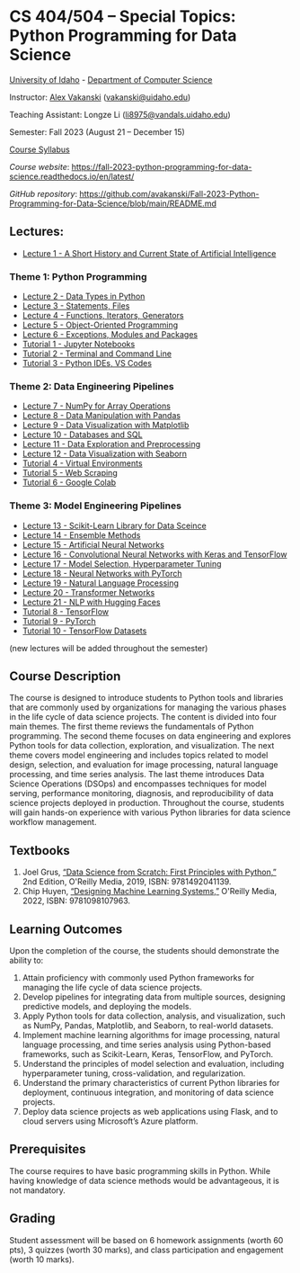 # CS 404/504 – Special Topics: Python Programming for Data Science
[University of Idaho](https://www.uidaho.edu) - [Department of Computer Science](https://www.uidaho.edu/engr/departments/cs)

Instructor: [Alex Vakanski](https://www.webpages.uidaho.edu/vakanski/index.html) (vakanski@uidaho.edu)

Teaching Assistant: Longze Li (li8975@vandals.uidaho.edu) 

Semester: Fall 2023 (August 21 – December 15)

<a href="docs/Lectures/CS_404_504-ST_Python_Programming_for_Data_Science-Syllabus.pdf">Course Syllabus</a>

*Course website*: <https://fall-2023-python-programming-for-data-science.readthedocs.io/en/latest/>

*GitHub repository*: <https://github.com/avakanski/Fall-2023-Python-Programming-for-Data-Science/blob/main/README.md>


## Lectures:
* <a href="docs/Lectures/Lecture_1-A_Short_History_of_AI/Lecture_1-A_Short_History_of_AI.pdf">Lecture 1 - A Short History and Current State of Artificial Intelligence</a>
### Theme 1: Python Programming
* <a href="docs/Lectures/Theme_1-Python_Programming/Lecture_2-Data_Types_in_Python/Lecture_2-Data_Types.ipynb">Lecture 2 - Data Types in Python</a>
* <a href="docs/Lectures/Theme_1-Python_Programming/Lecture_3-Statements,_Files/Lecture_3-Statements,_Files.ipynb">Lecture 3 - Statements, Files</a>
* <a href="docs/Lectures/Theme_1-Python_Programming/Lecture_4-Functions,_Iterators,_Generators/Lecture_4-Functions.ipynb">Lecture 4 - Functions, Iterators, Generators</a>
* <a href="docs/Lectures/Theme_1-Python_Programming/Lecture_5-OOP/Lecture_5-OOP.ipynb">Lecture 5 - Object-Oriented Programming</a>
* <a href="docs/Lectures/Theme_1-Python_Programming/Lecture_6-Exceptions,_Modules/Lecture_6-Exceptions,_Modules.ipynb">Lecture 6 - Exceptions, Modules and Packages</a>
* <a href="docs/Lectures/Theme_1-Python_Programming/Tutorial_1-Jupyter_Notebooks/Tutorial_1-Jupyter_Notebooks.ipynb">Tutorial 1 - Jupyter Notebooks</a>
* <a href="docs/Lectures/Theme_1-Python_Programming/Tutorial_2-Terminal_and_Command_Line/Tutorial_2-Terminal_and_Command_Line.ipynb">Tutorial 2 - Terminal and Command Line</a>
* <a href="docs/Lectures/Theme_1-Python_Programming/Tutorial_3-VS_Code/Tutorial_3-VS_Code.ipynb">Tutorial 3 - Python IDEs, VS Codes</a>
### Theme 2: Data Engineering Pipelines
* <a href="docs/Lectures/Theme_2-Data_Engineering/Lecture_7-NumPy/Lecture_7-NumPy.ipynb">Lecture 7 - NumPy for Array Operations</a>
* <a href="docs/Lectures/Theme_2-Data_Engineering/Lecture_8-Pandas/Lecture_8-Pandas.ipynb">Lecture 8 - Data Manipulation with Pandas</a>
* <a href="docs/Lectures/Theme_2-Data_Engineering/Lecture_9-Matplotlib/Lecture_9-Matplotlib.ipynb">Lecture 9 - Data Visualization with Matplotlib</a>
* <a href="docs/Lectures/Theme_2-Data_Engineering/Lecture_10-SQL/Lecture_10-SQL.ipynb">Lecture 10 - Databases and SQL</a>
* <a href="docs/Lectures/Theme_2-Data_Engineering/Lecture_11-Data_Exploration/Lecture_11-Data_Exploration_and_Preprocessing.ipynb">Lecture 11 - Data Exploration and Preprocessing</a>
* <a href="docs/Lectures/Theme_2-Data_Engineering/Lecture_12-Seaborn/Lecture_12-Seaborn.ipynb">Lecture 12 - Data Visualization with Seaborn</a>
* <a href="docs/Lectures/Theme_2-Data_Engineering/Tutorial_4-Virtual_Environments/Tutorial_4-Virtual_Environments.ipynb">Tutorial 4 - Virtual Environments</a>
* <a href="docs/Lectures/Theme_2-Data_Engineering/Tutorial_5-Web_Scraping/Tutorial_5-Web_Scraping.ipynb">Tutorial 5 - Web Scraping</a>
* <a href="docs/Lectures/Theme_2-Data_Engineering/Tutorial_6-Google_Colab/Tutorial_6-Google_Colab.ipynb">Tutorial 6 - Google Colab</a>
### Theme 3: Model Engineering Pipelines
* <a href="docs/Lectures/Theme_3-Model_Engineering/Lecture_13-Scikit-Learn/Lecture_13-Scikit-Learn.ipynb">Lecture 13 - Scikit-Learn Library for Data Sceince</a>
* <a href="docs/Lectures/Theme_3-Model_Engineering/Lecture_14-Ensemble_Methods/Lecture_14-Ensemble_Methods.ipynb">Lecture 14 - Ensemble Methods</a>
* <a href="docs/Lectures/Theme_3-Model_Engineering/Lecture_15-ANNs/Lecture_15-ANNs.ipynb">Lecture 15 - Artificial Neural Networks</a>
* <a href="docs/Lectures/Theme_3-Model_Engineering/Lecture_16-ConvNets/Lecture_16-ConvNets.ipynb">Lecture 16 - Convolutional Neural Networks with Keras and TensorFlow</a>
* <a href="docs/Lectures/Theme_3-Model_Engineering/Lecture_17-Model_Selection,Tuning/Lecture_17-Model_Selection.ipynb">Lecture 17 - Model Selection, Hyperparameter Tuning</a>
* <a href="docs/Lectures/Theme_3-Model_Engineering/Lecture_18-NNs_with_PyTorch/Lecture_18-NNs_with_PyTorch.ipynb">Lecture 18 - Neural Networks with PyTorch</a>
* <a href="docs/Lectures/Theme_3-Model_Engineering/Lecture_19-Natural_Language_Processing/Lecture_19-NLP.ipynb">Lecture 19 - Natural Language Processing</a>
* <a href="docs/Lectures/Theme_3-Model_Engineering/Lecture_20-Transformer_Networks/Lecture_20-Transformer_Networks.ipynb">Lecture 20 - Transformer Networks</a>
* <a href="docs/Lectures/Theme_3-Model_Engineering/Lecture_21-NLP_with_Hugging_Face/Lecture_21-NLP_with_Hugging_Face.ipynb">Lecture 21 - NLP with Hugging Faces</a>
* <a href="docs/Lectures/Theme_3-Model_Engineering/Tutorial_8-TensorFlow/Tutorial_8-TensorFlow.ipynb">Tutorial 8 - TensorFlow</a>
* <a href="docs/Lectures/Theme_3-Model_Engineering/Tutorial_9-PyTorch/Tutorial_9-PyTorch.ipynb">Tutorial 9 - PyTorch</a>
* <a href="docs/Lectures/Theme_3-Model_Engineering/Tutorial_10-TensorFlow_Datasets/Tutorial_10-TensorFlow_Datasets.ipynb">Tutorial 10 - TensorFlow Datasets</a>


(new lectures will be added throughout the semester)


## Course Description
The course is designed to introduce students to Python tools and libraries that are commonly used by organizations for managing the various phases in the life cycle of data science projects. The content is divided into four main themes. The first theme reviews the fundamentals of Python programming. The second theme focuses on data engineering and explores Python tools for data collection, exploration, and visualization. The next theme covers model engineering and includes topics related to model design, selection, and evaluation for image processing, natural language processing, and time series analysis. The last theme introduces Data Science Operations (DSOps) and encompasses techniques for model serving, performance monitoring, diagnosis, and reproducibility of data science projects deployed in production. Throughout the course, students will gain hands-on experience with various Python libraries for data science workflow management.

## Textbooks
1.	Joel Grus, [“Data Science from Scratch: First Principles with Python,”](https://www.amazon.com/Data-Science-Scratch-Principles-Python/dp/1492041130/ref=pd_lpo_1?pd_rd_i=1492041130&psc=1) 2nd Edition, O'Reilly Media, 2019, ISBN: 9781492041139.
2.	Chip Huyen, [“Designing Machine Learning Systems,”](https://www.amazon.com/Designing-Machine-Learning-Systems-Production-Ready/dp/1098107969) O'Reilly Media, 2022, ISBN: 9781098107963.

## Learning Outcomes
Upon the completion of the course, the students should demonstrate the ability to:
1. Attain proficiency with commonly used Python frameworks for managing the life cycle of data science projects.
2. Develop pipelines for integrating data from multiple sources, designing predictive models, and deploying the models.
3. Apply Python tools for data collection, analysis, and visualization, such as NumPy, Pandas, Matplotlib, and Seaborn, to real-world datasets.
4. Implement machine learning algorithms for image processing, natural language processing, and time series analysis using Python-based frameworks, such as Scikit-Learn, Keras, TensorFlow, and PyTorch.
5. Understand the principles of model selection and evaluation, including hyperparameter tuning, cross-validation, and regularization.
6. Understand the primary characteristics of current Python libraries for deployment, continuous integration, and monitoring of data science projects.
7. Deploy data science projects as web applications using Flask, and to cloud servers using Microsoft’s Azure platform.

## Prerequisites
The course requires to have basic programming skills in Python. While having knowledge of data science methods would be advantageous, it is not mandatory.

## Grading
Student assessment will be based on 6 homework assignments (worth 60 pts), 3 quizzes (worth 30 marks), and class participation and engagement (worth 10 marks).
